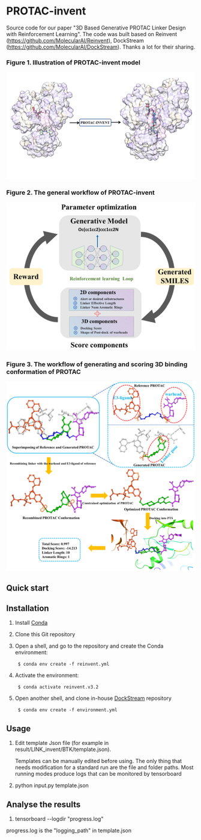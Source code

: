 # PROTAC-invent
Source code for our paper "3D Based Generative PROTAC Linker Design with Reinforcement Learning".
The code was built based on Reinvent (https://github.com/MolecularAI/Reinvent), DockStream (https://github.com/MolecularAI/DockStream).
Thanks a lot for their sharing.


### **Figure 1. Illustration of PROTAC-invent model</center>**
![Figure1](https://github.com/jidushanbojue/Protac-invent/blob/master/my_script/picture/image/figure1.png "Figure1")

### **Figure 2. The general workflow of PROTAC-invent</center>**
![Figure1](https://github.com/jidushanbojue/Protac-invent/blob/master/my_script/picture/image/figure2.png "Figure2")

### **Figure 3. The workflow of generating and scoring 3D binding conformation of PROTAC</center>**
![Figure1](https://github.com/jidushanbojue/Protac-invent/blob/master/my_script/picture/image/figure3.png "Figure3")


## Quick start

Installation
-------------

1. Install [Conda](https://conda.io/projects/conda/en/latest/index.html)
2. Clone this Git repository
3. Open a shell, and go to the repository and create the Conda environment:
   
        $ conda env create -f reinvent.yml

4. Activate the environment:

        $ conda activate reinvent.v3.2

5. Open another shell, and clone in-house [DockStream](https://github.com/jidushanbojue/DockStream-master) repository

        $ conda env create -f environment.yml






## Usage
1. Edit template Json file (for example in result/LINK_invent/BTK/template.json).

   Templates can be manually edited before using. The only thing that needs modification for a standard run are the file and folder paths. Most running modes produce logs that can be monitored by tensorboard
2. python input.py template.json

## Analyse the results

1. tensorboard --logdir "progress.log"

progress.log is the "logging_path" in template.json
